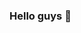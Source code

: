 ### Hello guys 👋

<!--
**kwejauweysu/kwejauweysu** is a programming learner.

Here are some ideas to get you started:

- 🔭 I’m currently working on 
- 🌱 I’m currently learning web application
- 👯 I’m looking to collaborate on learning website application
- 🤔 I’m looking for help with coding
- 💬 Ask me about ...
- 📫 How to reach me: fxkid360@gmail.com
- 😄 Pronouns: ...
- ⚡ Fun fact: a little knowledge about coding java,html, Css
-->
